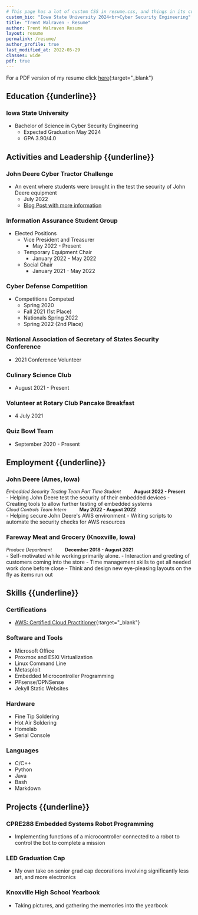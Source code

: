 ```yaml
---
# This page has a lot of custom CSS in resume.css, and things in its custom layout in resume.html
custom_bio: "Iowa State University 2024<br>Cyber Security Engineering"
title: "Trent Walraven - Resume"
author: Trent Walraven Resume
layout: resume
permalink: /resume/
author_profile: true
last_modified_at: 2022-05-29
classes: wide
pdf: true
---
```


For a PDF version of my resume click [here](/assets/files/resume.pdf){:target="_blank"}

## Education {{underline}}

### **Iowa State University**

- Bachelor of Science in Cyber Security Engineering
  - Expected Graduation May 2024
  - GPA 3.90/4.0
  
## Activities and Leadership {{underline}}

### John Deere Cyber Tractor Challenge

- An event where students were brought in the test the security of John Deere equipment
  - July 2022
  - [Blog Post with more information](/posts/Cyber-Tractor-Challenge)

### Information Assurance Student Group

- Elected Positions
  - Vice President and Treasurer
    - May 2022 - Present
  - Temporary Equipment Chair
    - January 2022 - May 2022
  - Social Chair
    - January 2021 - May 2022

### Cyber Defense Competition

- Competitions Competed
  - Spring 2020
  - Fall 2021 (1st Place)
  - Nationals Spring 2022
  - Spring 2022 (2nd Place)

### National Association of Secretary of States Security Conference

- 2021 Conference Volunteer
  
### Culinary Science Club

- August 2021 - Present

### Volunteer at Rotary Club Pancake Breakfast

- 4 July 2021

### Quiz Bowl Team

- September 2020 - Present

## Employment {{underline}}

### John Deere (Ames, Iowa)

<p style="font-size: .9em; margin: 0;"><em>Embedded Security Testing Team Part Time Student</em>&nbsp;&nbsp;&nbsp;&nbsp;&nbsp;&nbsp;&nbsp;&nbsp;&nbsp;&nbsp;<strong>August 2022 - Present</strong></p>
- Helping John Deere test the security of their embedded devices
- Creating tools to allow further testing of embedded systems

<p style="font-size: .9em; margin: 0;"><em>Cloud Controls Team Intern</em>&nbsp;&nbsp;&nbsp;&nbsp;&nbsp;&nbsp;&nbsp;&nbsp;&nbsp;&nbsp;<strong>May 2022 - August 2022</strong></p>
- Helping secure John Deere's AWS environment
- Writing scripts to automate the security checks for AWS resources

### Fareway Meat and Grocery (Knoxville, Iowa)

<p style="font-size: .9em; margin: 0;"><em>Produce Department</em>&nbsp;&nbsp;&nbsp;&nbsp;&nbsp;&nbsp;&nbsp;&nbsp;&nbsp;&nbsp;<strong>December  2018 - August 2021</strong></p>
- Self-motivated while working primarily alone.
- Interaction and greeting of customers coming into the store
- Time management skills to get all needed work done before close
- Think and design new eye-pleasing layouts on the fly as items run out

## Skills {{underline}}

### Certifications

- [AWS: Certified Cloud Practitioner](https://www.credly.com/badges/10cfa6da-e5e9-48e3-8fb7-65577a226488/linked_in?t=repi47){:target="_blank"}

<div class="row">
  <div class="column3">
    <h3 id="software-and-tools">Software and Tools</h3>
    <ul>
      <li>Microsoft Office</li>
      <li>Proxmox and ESXi Virtualization</li>
      <li>Linux Command Line</li>
      <li>Metasploit</li>
      <li>Embedded Microcontroller Programming</li>
      <li>PFsense/OPNSense</li>
      <li>Jekyll Static Websites</li>
    </ul>
  </div>
  <div class="column3">
    <h3 id="hardware">Hardware</h3>
    <ul>
      <li>Fine Tip Soldering</li>
      <li>Hot Air Soldering</li>
      <li>Homelab</li>
      <li>Serial Console</li>
    </ul>
  </div>
  <div class="column3">
    <h3 id="languages">Languages</h3>
    <ul>
      <li>C/C++</li>
      <li>Python</li>
      <li>Java</li>
      <li>Bash</li>
      <li>Markdown</li>
    </ul>
  </div>
</div>

## Projects {{underline}}

### CPRE288 Embedded Systems Robot Programming

- Implementing functions of a microcontroller connected to a robot to control the bot to complete a mission

### LED Graduation Cap

- My own take on senior grad cap decorations involving significantly less art, and more electronics
  
### Knoxville High School Yearbook

- Taking pictures, and gathering the memories into the yearbook

